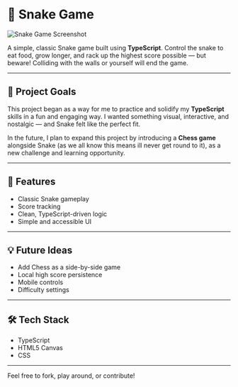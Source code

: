 # 🐍 Snake Game

![Snake Game Screenshot](https://github.com/continualWolf/Snake-Game/assets/77812385/09a9c39a-8c56-4f80-b795-1a52f626517c)

A simple, classic Snake game built using **TypeScript**. Control the snake to eat food, grow longer, and rack up the highest score possible — but beware! Colliding with the walls or yourself will end the game.

---

## 🎯 Project Goals

This project began as a way for me to practice and solidify my **TypeScript** skills in a fun and engaging way. I wanted something visual, interactive, and nostalgic — and Snake felt like the perfect fit.

In the future, I plan to expand this project by introducing a **Chess game** alongside Snake (as we all know this means ill never get round to it), as a new challenge and learning opportunity.

---

## 🚀 Features

- Classic Snake gameplay  
- Score tracking  
- Clean, TypeScript-driven logic  
- Simple and accessible UI  

---

## 💡 Future Ideas

- Add Chess as a side-by-side game  
- Local high score persistence  
- Mobile controls  
- Difficulty settings  

---

## 🛠 Tech Stack

- TypeScript  
- HTML5 Canvas  
- CSS  

---

Feel free to fork, play around, or contribute!
